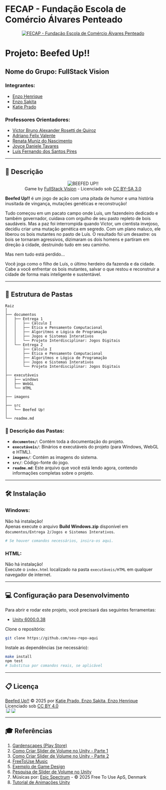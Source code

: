 
# FECAP - Fundação Escola de Comércio Álvares Penteado

<p align="center">
<a href="https://www.fecap.br/"><img src="https://encrypted-tbn0.gstatic.com/images?q=tbn:ANd9GcRhZPrRa89Kma0ZZogxm0pi-tCn_TLKeHGVxywp-LXAFGR3B1DPouAJYHgKZGV0XTEf4AE&usqp=CAU" alt="FECAP - Fundação Escola de Comércio Álvares Penteado" border="0"></a>
</p>

# Projeto: Beefed Up!!

## Nome do Grupo: FullStack Vision

### Integrantes:
- <a href="https://www.linkedin.com/in/enzohenrique777/">Enzo Henrique</a>  
- <a href="https://github.com/Enzooouu12">Enzo Sakita</a>  
- <a href="https://www.linkedin.com/in/katie-prado-388129312/">Katie Prado</a>  

### Professores Orientadores:
- <a href="https://www.linkedin.com/in/victorbarq/">Victor Bruno Alexander Rosetti de Quiroz</a>  
- <a href="https://www.linkedin.com/in/adriano-valente-534576135/">Adriano Felix Valente</a>  
- <a href="https://www.linkedin.com/in/remuniz/">Renata Muniz do Nascimento</a>  
- <a href="https://www.linkedin.com/in/joyce-tavares-18821719a/">Joyce Daniele Tavares</a>  
- <a href="https://www.linkedin.com/in/luisspires/">Luís Fernando dos Santos Pires</a>

---

## 📖 Descrição

<p align="center">
<img src="https://github.com/user-attachments/assets/df1c0547-efa3-4944-ae56-aa6587892ab0" alt="BEEFED UP!!" border="0"><br>
Game by <a href="http://www.nyphotographic.com/">FullStack Vision</a> - Licenciado sob <a rel="license" href="https://creativecommons.org/licenses/by-sa/3.0/">CC BY-SA 3.0</a>
</p>

**Beefed Up!!** é um jogo de ação com uma pitada de humor e uma história inusitada de vingança, mutações genéticas e reconstrução!

Tudo começou em um pacato campo onde Luís, um fazendeiro dedicado e também governador, cuidava com orgulho de seu pasto repleto de bois saudáveis. Mas a paz foi interrompida quando Victor, um cientista invejoso, decidiu criar uma mutação genética em segredo. Com um plano maluco, ele liberou os bois mutantes no pasto de Luís. O resultado foi um desastre: os bois se tornaram agressivos, dizimaram os dois homens e partiram em direção à cidade, destruindo tudo em seu caminho.

Mas nem tudo está perdido...

Você joga como o filho de Luís, o último herdeiro da fazenda e da cidade. Cabe a você enfrentar os bois mutantes, salvar o que restou e reconstruir a cidade de forma mais inteligente e sustentável.

---

## 📁 Estrutura de Pastas

```
Raiz
│
├── documentos
│   ├── Entrega 1
│   │   ├── Cálculo I
│   │   ├── Ética e Pensamento Computacional
│   │   ├── Algoritmos e Lógica de Programação
│   │   ├── Jogos e Sistemas Interativos
│   │   └── Projeto Interdisciplinar: Jogos Digitais
│   └── Entrega 2
│       ├── Cálculo I
│       ├── Ética e Pensamento Computacional
│       ├── Algoritmos e Lógica de Programação
│       ├── Jogos e Sistemas Interativos
│       └── Projeto Interdisciplinar: Jogos Digitais
│
├── executáveis
│   ├── windows
│   ├── WebGL
│   └── HTML
│
├── imagens
│
├── src
│   └── Beefed Up!
│
└── readme.md
```

### 📝 Descrição das Pastas:

- **`documentos/`**: Contém toda a documentação do projeto.
- **`executáveis/`**: Binários e executáveis do projeto (para Windows, WebGL e HTML).
- **`imagens/`**: Contém as imagens do sistema.
- **`src/`**: Código-fonte do jogo.
- **`readme.md`**: Este arquivo que você está lendo agora, contendo informações completas sobre o projeto.

---

## 🛠 Instalação

### Windows:
Não há instalação!  
Apenas execute o arquivo **Build Windows.zip** disponível em `documentos/Entrega 2/Jogos e Sistemas Interativos`.

```sh
# Se houver comandos necessários, insira-os aqui.
```

### HTML:
Não há instalação!  
Execute o `index.html` localizado na pasta `executáveis/HTML` em qualquer navegador de internet.

---

## 💻 Configuração para Desenvolvimento

Para abrir e rodar este projeto, você precisará das seguintes ferramentas:

- <a href="https://unity.com/pt/releases/editor/whats-new/6000.0.38">Unity 6000.0.38</a>

Clone o repositório:

```sh
git clone https://github.com/seu-repo-aqui
```

Instale as dependências (se necessário):

```sh
make install
npm test
# Substitua por comandos reais, se aplicável
```

---

## 📋 Licença

<a href="https://creativecommons.org">Beefed Up!!</a> © 2025 por <a href="https://creativecommons.org">Katie Prado, Enzo Sakita, Enzo Henrique</a>  
Licenciado sob <a href="https://creativecommons.org/licenses/by/4.0/">CC BY 4.0</a>  
<img src="https://mirrors.creativecommons.org/presskit/icons/cc.svg" style="max-width: 1em; max-height:1em; margin-left: .2em;"><img src="https://mirrors.creativecommons.org/presskit/icons/by.svg" style="max-width: 1em; max-height:1em; margin-left: .2em;">

---

## 🎓 Referências

1. [Gardenscapes (Play Store)](https://play.google.com/store/apps/details?id=com.playrix.gardenscapes&hl=pt_BR&pli=1)  
2. [Como Criar Slider de Volume no Unity - Parte 1](https://www.youtube.com/watch?v=vnSO0zc9jzg)  
3. [Como Criar Slider de Volume no Unity - Parte 2](https://www.youtube.com/watch?v=qW4p2Dez_Hs)  
4. [FreeToUse Music](https://freetouse.com/music)  
5. [Exemplo de Game Design](https://www.youtube.com/watch?v=Mou0lMCK_Rw)  
6. [Pesquisa de Slider de Volume no Unity](https://www.youtube.com/results?search_query=Volume+slider+in+unity)  
7. Músicas por: [Epic Spectrum](https://freetouse.com/music/search/overtaken/) - © 2025 Free To Use ApS, Denmark  
8. [Tutorial de Animações Unity](https://www.youtube.com/watch?v=wbY9L0zsV2w)
